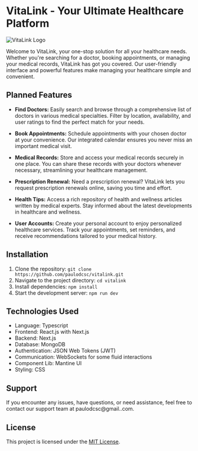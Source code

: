 # VitaLink - Your Ultimate Healthcare Platform

![VitaLink Logo](https://cdn-icons-png.flaticon.com/128/6911/6911303.png)

Welcome to VitaLink, your one-stop solution for all your healthcare needs. Whether you're searching for a doctor, booking appointments, or managing your medical records, VitaLink has got you covered. Our user-friendly interface and powerful features make managing your healthcare simple and convenient.

## Planned Features

- **Find Doctors:** Easily search and browse through a comprehensive list of doctors in various medical specialties. Filter by location, availability, and user ratings to find the perfect match for your needs.

- **Book Appointments:** Schedule appointments with your chosen doctor at your convenience. Our integrated calendar ensures you never miss an important medical visit.

- **Medical Records:** Store and access your medical records securely in one place. You can share these records with your doctors whenever necessary, streamlining your healthcare management.

- **Prescription Renewal:** Need a prescription renewal? VitaLink lets you request prescription renewals online, saving you time and effort.

- **Health Tips:** Access a rich repository of health and wellness articles written by medical experts. Stay informed about the latest developments in healthcare and wellness.

- **User Accounts:** Create your personal account to enjoy personalized healthcare services. Track your appointments, set reminders, and receive recommendations tailored to your medical history.

## Installation

1. Clone the repository: `git clone https://github.com/paulodcsc/vitalink.git`
2. Navigate to the project directory: `cd vitalink`
3. Install dependencies: `npm install`
4. Start the development server: `npm run dev`

## Technologies Used

- Language: Typescript
- Frontend: React.js with Next.js
- Backend: Next.js
- Database: MongoDB
- Authentication: JSON Web Tokens (JWT)
- Communication: WebSockets for some fluid interactions
- Component Lib: Mantine UI
- Styling: CSS

## Support

If you encounter any issues, have questions, or need assistance, feel free to contact our support team at paulodcsc@gmail..com.

## License

This project is licensed under the [MIT License](https://opensource.org/licenses/MIT).
